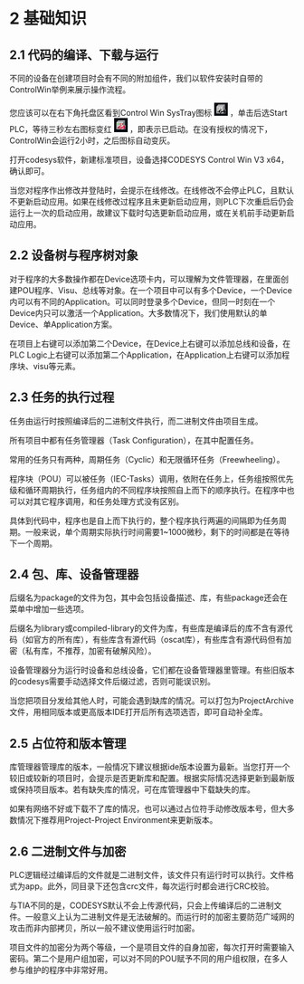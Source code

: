 # 2 基础知识

## 2.1 代码的编译、下载与运行

不同的设备在创建项目时会有不同的附加组件，我们以软件安装时自带的ControlWin举例来展示操作流程。

您应该可以在右下角托盘区看到Control Win SysTray图标 ![](/images/2-1.png) ，单击后选Start PLC，等待三秒左右图标变红 ![](/images/2-2.png) ，即表示已启动。在没有授权的情况下，ControlWin会运行2小时，之后图标自动变灰。

打开codesys软件，新建标准项目，设备选择CODESYS Control Win V3 x64，确认即可。

当您对程序作出修改并登陆时，会提示在线修改。在线修改不会停止PLC，且默认不更新启动应用。如果在线修改过程序且未更新启动应用，则PLC下次重启后仍会运行上一次的启动应用，故建议下载时勾选更新启动应用，或在关机前手动更新启动应用。

## 2.2 设备树与程序树对象

对于程序的大多数操作都在Device选项卡内，可以理解为文件管理器，在里面创建POU程序、Visu、总线等对象。在一个项目中可以有多个Device，一个Device内可以有不同的Application。可以同时登录多个Device，但同一时刻在一个Device内只可以激活一个Application。大多数情况下，我们使用默认的单Device、单Application方案。

在项目上右键可以添加第二个Device，在Device上右键可以添加总线和设备，在PLC Logic上右键可以添加第二个Application，在Application上右键可以添加程序块、visu等元素。

## 2.3 任务的执行过程

任务由运行时按照编译后的二进制文件执行，而二进制文件由项目生成。

所有项目中都有任务管理器（Task Configuration），在其中配置任务。

常用的任务只有两种，周期任务（Cyclic）和无限循环任务（Freewheeling）。

程序块（POU）可以被任务（IEC-Tasks）调用，依附在任务上，任务组按照优先级和循环周期执行，任务组内的不同程序块按照自上而下的顺序执行。在程序中也可以对其它程序调用，和任务处理方式没有区别。

具体到代码中，程序也是自上而下执行的，整个程序执行两遍的间隔即为任务周期。一般来说，单个周期实际执行时间需要1~1000微秒，剩下的时间都是在等待下一个周期。



## 2.4 包、库、设备管理器

后缀名为package的文件为包，其中会包括设备描述、库，有些package还会在菜单中增加一些选项。

后缀名为library或compiled-library的文件为库，有些库是编译后的库不含有源代码（如官方的所有库），有些库含有源代码（oscat库），有些库含有源代码但有加密（私有库，不推荐，加密有破解风险）。

设备管理器分为运行时设备和总线设备，它们都在设备管理器里管理。有些旧版本的codesys需要手动选择文件后缀过滤，否则可能误识别。

当您把项目分发给其他人时，可能会遇到缺库的情况。可以打包为ProjectArchive文件，用相同版本或更高版本IDE打开后所有选项选否，即可自动补全库。
	


## 2.5 占位符和版本管理

库管理器管理库的版本，一般情况下建议根据ide版本设置为最新。当您打开一个较旧或较新的项目时，会提示是否更新库和配置。根据实际情况选择更新到最新版或保持项目版本。若有缺失库的情况，可在库管理器中下载缺失的库。

如果有网络不好或下载不了库的情况，也可以通过占位符手动修改版本号，但大多数情况下推荐用Project-Project Environment来更新版本。

## 2.6 二进制文件与加密

PLC逻辑经过编译后的文件就是二进制文件，该文件只有运行时可以执行。文件格式为app。此外，同目录下还包含crc文件，每次运行时都会进行CRC校验。

与TIA不同的是，CODESYS默认不会上传源代码，只会上传编译后的二进制文件。一般意义上认为二进制文件是无法破解的。而运行时的加密主要防范广域网的攻击而非内部拷贝，所以一般不建议使用运行时加密。

项目文件的加密分为两个等级，一个是项目文件的自身加密，每次打开时需要输入密码。第二个是用户组加密，可以对不同的POU赋予不同的用户组权限，在多人参与维护的程序中非常好用。

